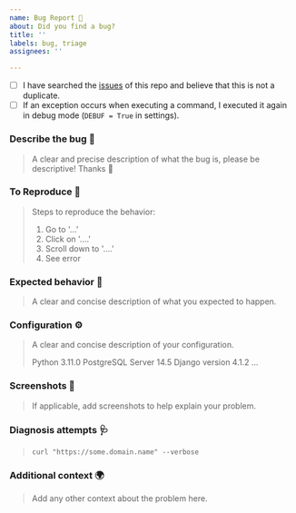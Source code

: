 ```yaml
---
name: Bug Report 🐞
about: Did you find a bug?
title: ''
labels: bug, triage
assignees: ''

---
```


<!--
  Hi there! Thank you for discovering and submitting an issue.

  Before you submit this; let's make sure of a few things.
  Please make sure the following boxes are ticked if they are correct.
  If not, please try and fulfill these first.
-->

<!-- Checked checkbox should look like this: [x] -->
- [ ] I have searched the [issues] of this repo and believe that this is not a duplicate.
- [ ] If an exception occurs when executing a command, I executed it again in debug mode (`DEBUF = True` in settings).

<!--
  Once those are done, if you're able to fill in the following list with your information,
  it'd be very helpful to whoever handles the issue.
-->

### Describe the bug 🐛 

> A clear and precise description of what the bug is, please be descriptive! Thanks 🙌

### To Reproduce 🚶

> Steps to reproduce the behavior:
> 
> 1. Go to '...'
> 2. Click on '....'
> 3. Scroll down to '....'
> 4. See error

### Expected behavior 🚀

> A clear and concise description of what you expected to happen.

### Configuration ⚙️ 

> A clear and concise description of your configuration.
>
> Python 3.11.0
> PostgreSQL Server 14.5
> Django version 4.1.2
> ...

### Screenshots 📸 

> If applicable, add screenshots to help explain your problem.

### Diagnosis attempts 🩺 

> `curl "https://some.domain.name" --verbose`

### Additional context 🌍

> Add any other context about the problem here.

<!-- links -->

[issues]: https://github.com/JV-conseil/ucloud/issues
